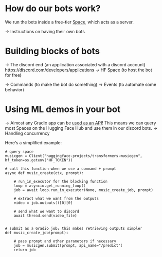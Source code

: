 # How do our bots work?

We run the bots inside a free-tier [Space](https://huggingface.co/new-space), which acts as a server. 


-> Instructions on having their own bots
# Building blocks of bots

-> The discord end (an application associated with a discord account)
https://discord.com/developers/applications
-> HF Space (to host the bot for free)

-> Commands (to make the bot do something)
-> Events (to automate some behavior)

# Using ML demos in your bot
-> Almost any Gradio app can be [used as an API](https://www.gradio.app/guides/sharing-your-app#api-page)! This means we can query most Spaces on the Hugging Face Hub and use them in our discord bots. 
-> Handling concurrency

Here's a simplified example: 

    # query space
    musicgen = Client("huggingface-projects/transformers-musicgen", hf_token=os.getenv("HF_TOKEN"))

    # call this function when we use a command + prompt
    async def music_create(ctx, prompt): 
    
        # run_in_executor for the blocking function
        loop = asyncio.get_running_loop()
        job = await loop.run_in_executor(None, music_create_job, prompt)

        # extract what we want from the outputs
        video = job.outputs()[0][0]
        
        # send what we want to discord
        await thread.send(video_file)


    # submit as a Gradio job; this makes retrieving outputs simpler
    def music_create_job(prompt):
    
        # pass prompt and other parameters if necessary
        job = musicgen.submit(prompt, api_name="/predict")
        return job
